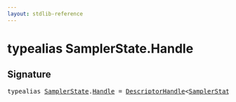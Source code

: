 ```yaml
---
layout: stdlib-reference
---
```


# typealias SamplerState\.Handle

## Signature

<pre>
<span class='code_keyword'>typealias</span> <a href="index.md" class="code_type">SamplerState</a>.<a href="handle-0.md" class="code_type">Handle</a> = <a href="../descriptorhandle-0a/index.md" class="code_type">DescriptorHandle</a>&lt;<a href="index.md" class="code_type">SamplerState</a>&gt;;
</pre>


<script>
// Fix .md links to .html when on ReadTheDocs
if (window.location.hostname.includes('readthedocs') || 
    window.location.hostname.includes('rtfd.io')) {
  document.addEventListener('DOMContentLoaded', function() {
    const links = document.querySelectorAll('a');
    links.forEach(link => {
      if (link.getAttribute('href') && link.getAttribute('href').endsWith('.md')) {
        link.href = link.href.replace(/\.md($|#|\?)/, '.html$1');
      }
    });
  });
}
</script>
